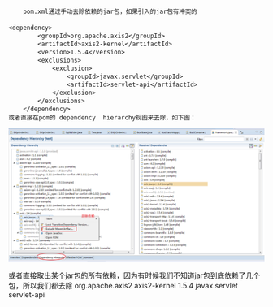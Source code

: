 		pom.xml通过手动去除依赖的jar包，如果引入的jar包有冲突的
    
    <dependency>
			<groupId>org.apache.axis2</groupId>
			<artifactId>axis2-kernel</artifactId>
			<version>1.5.4</version>
			<exclusions>
				<exclusion>
					<groupId>javax.servlet</groupId>
					<artifactId>servlet-api</artifactId>
				</exclusion>
			</exclusions>
		</dependency>
    或者直接在pom的 dependency  hierarchy视图来去除，如下图：
 
 ![去除依赖](https://github.com/Gamehu/files/blob/master/maven01.png)
 
 或者直接取出某个jar包的所有依赖，因为有时候我们不知道jar包到底依赖了几个包，所以我们都去除
 		<dependency>
			<groupId>org.apache.axis2</groupId>
				<artifactId>axis2-kernel</artifactId>
					<version>1.5.4</version>
						<exclusions>
							<exclusion>
								<groupId>javax.servlet</groupId>
									<artifactId>servlet-api</artifactId>
										</exclusion>
											</exclusions>
												</dependency>
